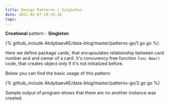 ```yaml
---
title: Design Patterns | Singleton
date: 2021-02-07 19:35:16
tags:
---
```


**Creational** pattern - **Singleton**

{% github_include AbdybaevAE/data-blog/master/patterns-go/1.go go %}

Here we define package cards, that encapsulates relationship between card number and and owner of a card. It's concurency free function <code>func New() </code>code, that creates object only if it's not initialized before. 

Below you can find the basic usage of this pattern:

{% github_include AbdybaevAE/data-blog/master/patterns-go/2.go go %}

Sample output of program shows that there are no another instance was created. 